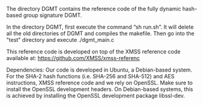 The directory DGMT contains the reference code of the fully dynamic hash-based group signature DGMT.

In the directory DGMT, first execute the command “sh run.sh”. It will delete all the old directories of DGMT and compiles the makefile.
Then go into the "test" directory and execute ./dgmt_main.c 

This reference code is developed on top of the XMSS reference code available at: https://github.com/XMSS/xmss-referenc

Dependencies: Our code is developed in Ubuntu, a Debian-based system. For the SHA-2 hash functions (i.e. SHA-256 and SHA-512) and AES instructions, 
XMSS reference code and we rely on OpenSSL. Make sure to install the OpenSSL development headers. On Debian-based systems, this is achieved by installing the 
OpenSSL development package libssl-dev.
